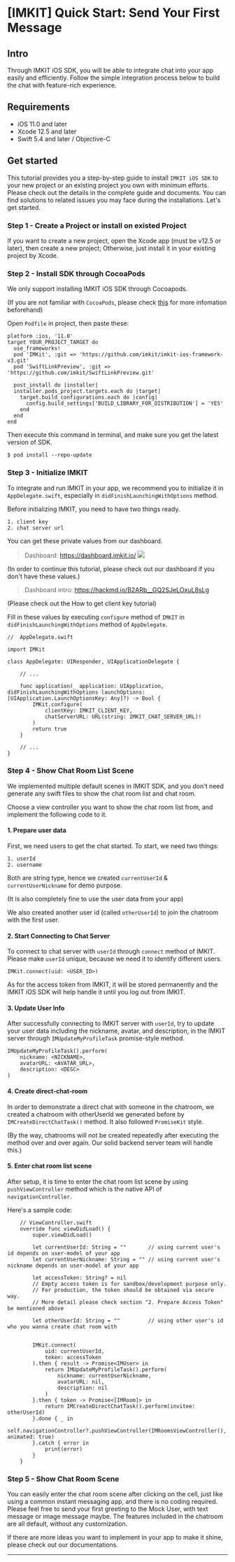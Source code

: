 # [IMKIT] Quick Start: Send Your First Message



## Intro

Through IMKIT iOS SDK, you will be able to integrate chat into your app easily and efficiently. Follow the simple integration process below to build the chat with feature-rich experience.



## Requirements
- iOS 11.0 and later
- Xcode 12.5 and later
- Swift 5.4 and later / Objective-C

## Get started

This tutorial provides you a step-by-step guide to install `IMKIT iOS SDK` to your new project or an existing project you own with minimum efforts. Please check out the details in the complete guide and documents. You can find solutions to related issues you may face during the installations. Let's get started.

### Step 1 - Create a Project or install on existed Project

If you want to create a new project, open the Xcode app (must be v12.5 or later), then create a new project; Otherwise, just install it in your existing project by Xcode.

### Step 2 - Install SDK through CocoaPods

We only support installing IMKIT iOS SDK through Cocoapods.

(If you are not familiar with `CocoaPods`, please check [this](https://cocoapods.org/) for more infomation beforehand)

Open `Podfile` in project, then paste these:

```ruby=
platform :ios, '11.0'
target YOUR_PROJECT_TARGET do  
  use_frameworks!  
  pod 'IMKit', :git => 'https://github.com/imkit/imkit-ios-framework-v3.git'
  pod 'SwiftLinkPreview', :git => 'https://github.com/imkit/SwiftLinkPreview.git'
  
  post_install do |installer|
  installer.pods_project.targets.each do |target|
    target.build_configurations.each do |config|
      config.build_settings['BUILD_LIBRARY_FOR_DISTRIBUTION'] = 'YES'
    end
  end
end
```


Then execute this command in terminal, and make sure you get the latest version of SDK.

```
$ pod install --repo-update
```


### Step 3 - Initialize IMKIT

To integrate and run IMKIT in your app, we recommend you to initialize it in `AppDelegate.swift`, especially in `didFinishLaunchingWithOptions` method.


Before initializing IMKIT, you need to have two things ready.

    1. client key
    2. chat server url    

You can get these private values from our dashboard.

> Dashboard: https://dashboard.imkit.io/
> ![](https://i.imgur.com/Q9J0tqG.png)


(In order to continue this tutorial, please check out our dashboard if you don't have these values.)

>Dashboard intro: https://hackmd.io/B2ARb__GQ2SJeLOxuL8sLg

(Please check out the How to get client key tutorial)

Fill in these values by executing `configure` method of `IMKIT` in `didFinishLaunchingWithOptions` method of `AppDelegate`.

```swift=
//  AppDelegate.swift

import IMKit

class AppDelegate: UIResponder, UIApplicationDelegate {        

    // ...
    
    func application(_ application: UIApplication, didFinishLaunchingWithOptions launchOptions: [UIApplication.LaunchOptionsKey: Any]?) -> Bool {        
        IMKit.configure(
            clientKey: IMKIT_CLIENT_KEY,
            chatServerURL: URL(string: IMKIT_CHAT_SERVER_URL)!
        )
        return true
    }

    // ...
}

```

### Step 4 - Show Chat Room List Scene

We implemented multiple default scenes in IMKIT SDK, and you don't need generate any swift files to show the chat room list and chat room.

Choose a view controller you want to show the chat room list from, and implement the following code to it.

#### 1. Prepare user data
First, we need users to get the chat started. To start, we need two things:
    
    1. userId
    2. username
    
Both are string type, hence we created `currentUserId` & `currentUserNickname` for demo purpose.

(It is also completely fine to use the user data from your app)

We also created another user id (called `otherUserId`) to join the chatroom with the first user.


#### 2. Start Connecting to Chat Server

To connect to chat server with `userId` through `connect` method of IMKIT. Please make `userId` unique, because we need it to identify different users.

```swift=
IMKit.connect(uid: <USER_ID>)
```

As for the access token from IMKIT, it will be stored permanently and the IMKIT iOS SDK will help handle it until you log out from IMKIT.

#### 3. Update User Info

After successfully connecting to IMKIT server with `userId`, try to update your user data including the nickname, avatar, and description, in the IMKIT server through `IMUpdateMyProfileTask` promise-style method.

```swift=
IMUpdateMyProfileTask().perform(
    nickname: <NICKNAME>, 
    avatarURL: <AVATAR_URL>, 
    description: <DESC>
)       
```

#### 4. Create direct-chat-room

In order to demonstrate a direct chat with someone in the chatroom, we created a chatroom with otherUserId we generated before by `IMCreateDirectChatTask()` method. It also followed `PromiseKit` style.

(By the way, chatrooms will not be created repeatedly after executing the method over and over again. Our solid backend server team will handle this.)

#### 5. Enter chat room list scene

After setup, it is time to enter the chat room list scene by using `pushViewController` method which is the native API of `navigationController`.


Here's a sample code: 
```swift=
    // ViewController.swift
    override func viewDidLoad() {
        super.viewDidLoad()
        
        let currentUserId: String = ""       // using current user's id depends on user-model of your app
        let currentUserNickname: String = "" // using current user's nickname depends on user-model of your app

        let accessToken: String? = nil
        // Empty access token is for sandbox/development purpose only.
        // For production, the token should be obtained via secure way.
        // More detail please check section "2. Prepare Access Token" be mentioned above
        
        let otherUserId: String = ""         // using other user's id who you wanna create chat room with
        
                
        IMKit.connect(
            uid: currentUserId, 
            token: accessToken
        ).then { result -> Promise<IMUser> in
            return IMUpdateMyProfileTask().perform(
                nickname: currentUserNickname, 
                avatarURL: nil, 
                description: nil
            )        
        }.then { token -> Promise<[IMRoom]> in                        
            return IMCreateDirectChatTask().perform(invitee: otherUserId)                                 
        }.done { _ in                        
            self.navigationController?.pushViewController(IMRoomsViewController(), animated: true)
        }.catch { error in
            print(error)
        }
    }
```

### Step 5 - Show Chat Room Scene

You can easily enter the chat room scene after clicking on the cell, just like using a common instant messaging app, and there is no coding required. Please feel free to send your first greeting to the Mock User, with text message or image message maybe. The features included in the chatroom are all default, without any customization. 

If there are more ideas you want to implement in your app to make it shine, please check out our documentations.

---
